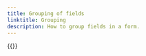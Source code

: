 ```yaml
---
title: Grouping of fields
linktitle: Grouping
description: How to group fields in a form.
---
```


{{<children />}}

